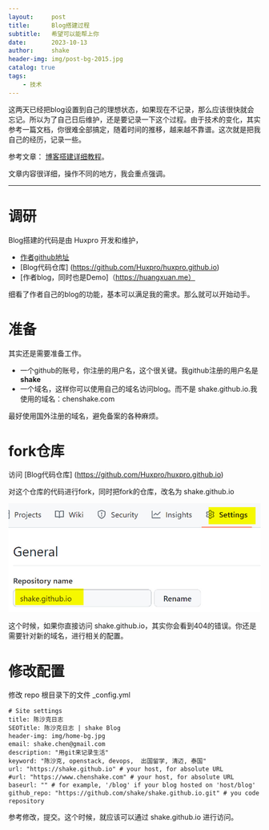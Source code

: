 ```yaml
---
layout:     post
title:      Blog搭建过程
subtitle:   希望可以能帮上你
date:       2023-10-13
author:     shake
header-img: img/post-bg-2015.jpg
catalog: true
tags:
    - 技术
---
```


这两天已经把blog设置到自己的理想状态，如果现在不记录，那么应该很快就会忘记。所以为了自己日后维护，还是要记录一下这个过程。由于技术的变化，其实参考一篇文档，你很难全部搞定，随着时间的推移，越来越不靠谱。这次就是把我自己的经历，记录一些。

参考文章： [博客搭建详细教程](https://github.com/qiubaiying/qiubaiying.github.io/wiki/%E5%8D%9A%E5%AE%A2%E6%90%AD%E5%BB%BA%E8%AF%A6%E7%BB%86%E6%95%99%E7%A8%8B)。

文章内容很详细，操作不同的地方，我会重点强调。

---
# 调研

Blog搭建的代码是由 Huxpro 开发和维护，
* [作者github地址](https://github.com/huxpro) 
* [Blog代码仓库] (https://github.com/Huxpro/huxpro.github.io)
* [作者blog，同时也是Demo]（https://huangxuan.me）

细看了作者自己的blog的功能，基本可以满足我的需求。那么就可以开始动手。

# 准备

其实还是需要准备工作。

* 一个github的账号，你注册的用户名，这个很关键。我github注册的用户名是**shake**
* 一个域名，这样你可以使用自己的域名访问blog。而不是 shake.github.io.我使用的域名：chenshake.com

最好使用国外注册的域名，避免备案的各种麻烦。

# fork仓库

访问 [Blog代码仓库] (https://github.com/Huxpro/huxpro.github.io) 

对这个仓库的代码进行fork，同时把fork的仓库，改名为 shake.github.io

![修改reop名字](/img/repo-name.jpg "Repo name")


这个时候，如果你直接访问 shake.github.io，其实你会看到404的错误。你还是需要针对新的域名，进行相关的配置。

# 修改配置

修改 repo 根目录下的文件 _config.yml


	# Site settings
	title: 陈沙克日志
	SEOTitle: 陈沙克日志 | shake Blog
	header-img: img/home-bg.jpg
	email: shake.chen@gmail.com
	description: "用git来记录生活"
	keyword: "陈沙克, openstack, devops,  出国留学, 清迈, 泰国"
	url: "https://shake.github.io" # your host, for absolute URL
	#url: "https://www.chenshake.com" # your host, for absolute URL
	baseurl: "" # for example, '/blog' if your blog hosted on 'host/blog'
	github_repo: "https://github.com/shake/shake.github.io.git" # you code repository

参考修改，提交。这个时候，就应该可以通过 shake.github.io 进行访问。



